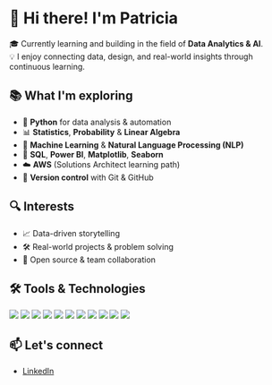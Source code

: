 # 👋 Hi there! I'm Patricia

🎓 Currently learning and building in the field of **Data Analytics & AI**.  
💡 I enjoy connecting data, design, and real-world insights through continuous learning.  

## 📚 What I'm exploring

- 🐍 **Python** for data analysis & automation  
- 📊 **Statistics**, **Probability** & **Linear Algebra**  
- 🧠 **Machine Learning** & **Natural Language Processing (NLP)**  
- 🧮 **SQL**, **Power BI**, **Matplotlib**, **Seaborn**  
- ☁️ **AWS** (Solutions Architect learning path)  
- 🔧 **Version control** with Git & GitHub

## 🔍 Interests

- 📈 Data-driven storytelling  
- 🛠️ Real-world projects & problem solving  
- 🤝 Open source & team collaboration

## 🛠️ Tools & Technologies

<p align="left">
  <img src="https://img.shields.io/badge/Python-3776AB?style=for-the-badge&logo=python&logoColor=white"/>
  <img src="https://img.shields.io/badge/Pandas-150458?style=for-the-badge&logo=pandas&logoColor=white"/>
  <img src="https://img.shields.io/badge/Numpy-013243?style=for-the-badge&logo=numpy&logoColor=white"/>
  <img src="https://img.shields.io/badge/Matplotlib-11557C?style=for-the-badge&logo=matplotlib&logoColor=white"/>
  <img src="https://img.shields.io/badge/Seaborn-00CED1?style=for-the-badge&logo=python&logoColor=white"/>
  <img src="https://img.shields.io/badge/PowerBI-F2C811?style=for-the-badge&logo=powerbi&logoColor=black"/>
  <img src="https://img.shields.io/badge/VSCode-007ACC?style=for-the-badge&logo=visual-studio-code&logoColor=white"/>
  <img src="https://img.shields.io/badge/Git-F05032?style=for-the-badge&logo=git&logoColor=white"/>
  <img src="https://img.shields.io/badge/GitHub-181717?style=for-the-badge&logo=github&logoColor=white"/>
  <img src="https://img.shields.io/badge/Linux-FCC624?style=for-the-badge&logo=linux&logoColor=black"/>
  <img src="https://img.shields.io/badge/AWS-FF9900?style=for-the-badge&logo=amazon-aws&logoColor=white"/>
</p>

## 📫 Let's connect

- [LinkedIn](https://linkedin.com/in/patricia-jaquez)
